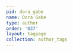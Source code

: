 ```yaml
---
pid: dora_gabe
name: Dora Gabe
type: author
order: '037'
layout: tagpage
collection: author_tags
---
```

